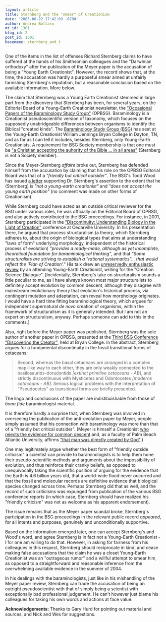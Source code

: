 ```yaml
---
layout: article
title: Sternberg and the "smear" of Creationism
date: '2005-08-22 17:42:09 -0700'
author: Andrea Bottaro
mt_id: 1301
blog_id: 2
post_id: 1301
basename: sternberg_and_t
---
```

One of the items in the list of offenses Richard Sternberg claims to have suffered at the hands of his Smithsonian colleagues and the "Darwinian orthodoxy" after the publication of the Meyer paper is the accusation of being a "Young Earth Creationist".  However, the record shows that, at the time, the accusation was hardly a purposeful smear aimed at unfairly tarnishing Sternberg's reputation, but a reasonable conclusion based on the available information.
More below.

The claim that Sternberg was a Young Earth Creationist stemmed in large part from the discovery that Sternberg has been, for several years, on the Editorial Board of a Young-Earth Creationist newsletter, the ["Occasional Papers of the Baraminology Study Group"](http://www.bryancore.org/bsg/opbsg/) (OPBSG).  Baraminology is a Creationist pseudoscientific version of taxonomy, which focuses on the supposedly unabridgeable differences between organisms to identify the Biblical "created kinds".  The [Baraminology Study Group (BSG)](http://www.bryancore.org/bsg/index.shtml) has seat at the Young-Earth Creationist William Jennings Bryan College in Dayton, TN, and as far as I can tell it includes, besides Sternberg, only Young-Earth Creationists.  A requirement for BSG Society membership is that one must be ["a Christian accepting the auhority of the Bible ... in all areas"](http://www.bryancore.org/bsg/aboutmain.html) (Sternberg is not a Society member).

Since the Meyer-Sternberg _affaire_ broke out, Sternberg has defended himself from the accusation by claiming that his role on the OPBSG Editorial Board was that of a _"friendly but critical outsider"_. The BSG's Todd Wood has issued [a letter](http://www.rsternberg.net/BSG.htm) supporting Dr. Sternberg's assertion to the extent that he (Sternberg) is _"not a young-earth creationist"_ and _"does not accept the young earth position"_ (no comment was made on other forms of Creationism).  

While Sternberg could have acted as an outside critical reviewer for the BSG under various roles, he was officially on the Editorial Board of OPBSG, and also actively contributed to the BSG proceedings. For instance, in 2001, Sternberg participated in the ["Discontinuity: Understanding Biology in the Light of Creation"](http://www.bryancore.org/bsg/dis01.pdf) conference at Cedarville University.  In his presentation there, he argued that process structuralism (a theory, which Sternberg adheres to, about the origin of biological types that aims at understanding "laws of form" underlying morphology, independent of the historical process of evolution) _"provides a ready-made, although as yet incomplete, theoretical foundation for baraminological thinking"_, and that _"Some structuralists are striving to establish a "rational systematics"... that would reflect the 'Plan of Creation'."_ His talk drew an [unreservedly enthusiastic review](http://www.create.ab.ca/articles/disc2.html) by an attending Young-Earth Creationist, writing for the "Creation Science Dialogue". \[Incidentally, Sternberg's take on structuralism sounds a little peculiar to me, as I have always known most major structuralists to definitely accept evolution by common descent, although they disagree with mainstream evolutionary theory that evolution's historical process, via contingent mutation and adaptation, can reveal how morphology originates.  I would have a hard time fitting baraminological theory, which argues for independent supernatural _de novo_ creation of organisms, within the framework of structuralism as it is generally intended.  But I am not an expert on structuralism, anyway.  Perhaps someone can add to this in the comments.\] 

Also, right before the Meyer paper was published, Sternberg was the sole author of another paper in OPBSG, presented at the [Third BSG Conference "Discovering the Creator"](http://www.bryancore.org/bsg/opbsg/004.pdf), held at Bryan College.  In the abstract, Sternberg argues for a fundamental discontinuity in the fossil transitional forms of cetaceans:

> Second, whereas the basal cetaceans are arranged in a complex map-like way to each other, they are only weakly connected to the basilosaurids-dorudontids _\[extinct primitive cetaceans - AB\]_, and strictly discontinuous with Mysticetes and Odontocetes _\[moderns cetaceans - AB\]_. Serious logical problems with the interpretation of "Pseudocetes" as transitional forms are briefly presented.

The lingo and conclusions of the paper are indistibuishable from those of _bona fide_ baraminologist material.  

It is therefore hardly a surprise that, when Sternberg was involved in overseeing the publication of the anti-evolution paper by Meyer, people simply assumed that his connection with baraminology was more than that of a "friendly but critical outsider". (Meyer is himself a Creationist [who rejects the evidence for common descent](http://www.talkorigins.org/faqs/kansas/kangaroo8.html#p3552) and, as a faculty of Palm Beach Atlantic University, affirms ["that man  was directly created by God"](http://www.pba.edu/CD/guiding.htm).)

One may legitimately argue whether the best form of "friendly outside criticism" a scientist can provide to baraminologists is to help them hone their pseudo-scientific methods and arguments about the impossibility of evolution, and thus reinforce their cranky beliefs, as opposed to unequivocally taking the scientific position of arguing for the evidence that the Earth is 4.6 billion years old, that a world-wide flood never occurred and that the fossil and molecular records are definitive evidence that biological species changed across time.  Perhaps Sternberg did that as well, and the record of such criticisms was expunged from publication of the various BSG conference reports (in which case, Sternberg should have realized his "friendly criticism" was not as welcome as his apparent endorsement). 

The issue remains that as the Meyer paper scandal broke, Sternberg's participation in the BSG proceedings in the relevant public record _appeared_, for all intents and purposes, genuinely and unconditionally supportive. 

Based on the information emerged later, one can accept Sternberg's and Wood's word, and agree Sternberg is in fact not a Young-Earth Creationist - I for one am willing to do that.  However, in asking for fairness from his colleagues in this respect, Sternberg should reciprocate in kind, and cease making false accusations that the claim he was a closet Young-Earth Creationist was an "outrageous rumor" and a willful attempt to smear him, as opposed to a straightforward and reasonable inference from the overwhelming available evidence in the summer of 2004.  

In his dealings with the baraminologists, just like in his mishandling of the Meyer paper review, Sternberg can trade the accusation of being an outright pseudoscientist with that of simply being a scientist with exceptionally bad professional judgement.  He can't however just blame his colleagues for taking his own words and actions at face value.

**Acknowledgements:**
Thanks to Gary Hurd for pointing out material and sources, and Nick and Wes for suggestions.
